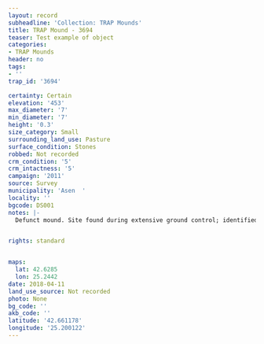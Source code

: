 ```yaml
---
layout: record
subheadline: 'Collection: TRAP Mounds'
title: TRAP Mound - 3694
teaser: Test example of object
categories:
- TRAP Mounds
header: no
tags:
- ''
trap_id: '3694'

certainty: Certain
elevation: '453'
max_diameter: '7'
min_diameter: '7'
height: '0.3'
size_category: Small
surrounding_land_use: Pasture
surface_condition: Stones
robbed: Not recorded
crm_condition: '5'
crm_intactness: '5'
campaign: '2011'
source: Survey
municipality: 'Asen  '
locality: ''
bgcode: DS001
notes: |-
  Defunct mound. Site found during extensive ground control; identified as mound but not fully registeredHeight extrapolated not documented.


rights: standard


maps:
  lat: 42.6285
  lon: 25.2442
date: 2018-04-11
land_use_source: Not recorded
photo: None
bg_code: ''
akb_code: ''
latitude: '42.661178'
longitude: '25.200122'
---
```

